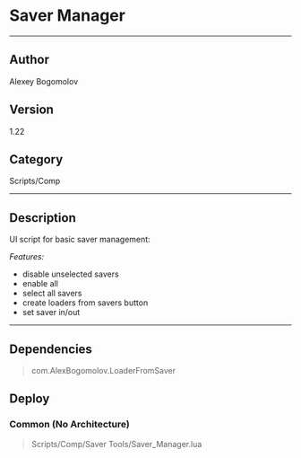 # Saver Manager
___

## Author
Alexey Bogomolov

## Version
1.22

## Category
Scripts/Comp

___

## Description
<p>UI script for basic saver management:</p>
<p><i>Features:</i></p>
<ul>
	<li>disable unselected savers</li>
	<li>enable all</li>
	<li>select all savers</li>
	<li>create loaders from savers button</li>
	<li>set saver in/out</li>
</ul>



___

## Dependencies

> com.AlexBogomolov.LoaderFromSaver  
## Deploy

### Common (No Architecture)

> Scripts/Comp/Saver Tools/Saver_Manager.lua  
